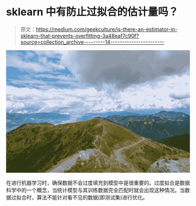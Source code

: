 # sklearn 中有防止过拟合的估计量吗？

> 原文：<https://medium.com/geekculture/is-there-an-estimator-in-sklearn-that-prevents-overfitting-3a48eaf7c90f?source=collection_archive---------14----------------------->

![](img/d5e77a53bbb1baa369384683901c7977.png)

在进行机器学习时，确保数据不会过度填充到模型中是很重要的。过度拟合是数据科学中的一个概念，当统计模型与其训练数据完全匹配时就会出现这种情况。当数据过拟合时，算法不能针对看不见的数据(即测试集)进行优化。
